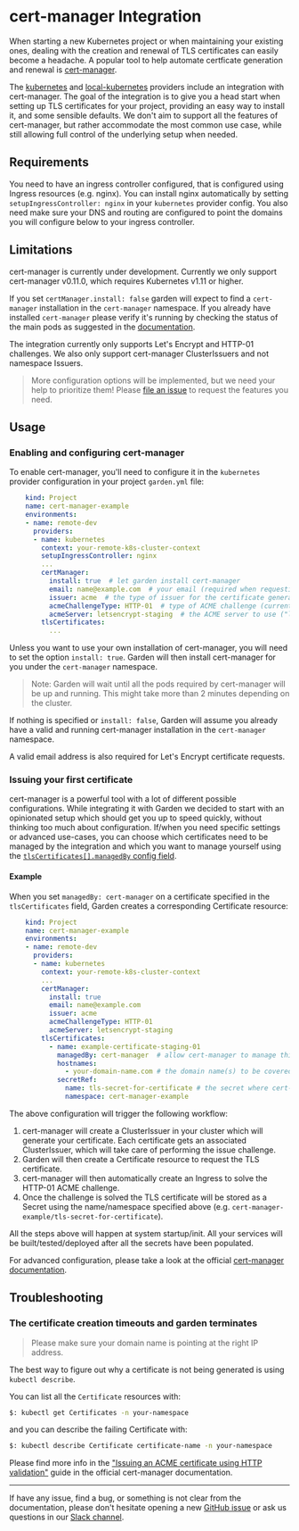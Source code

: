 # cert-manager Integration

When starting a new Kubernetes project or when maintaining your existing ones, dealing with the creation and renewal of TLS certificates can easily become a headache. A popular tool to help automate certficate generation and renewal is [cert-manager](https://github.com/jetstack/cert-manager).

The [kubernetes](./remote-kubernetes.md) and [local-kubernetes](./local-kubernetes.md) providers include an integration with cert-manager. The goal of the integration is to give you a head start when setting up TLS certificates for your project, providing an easy way to install it, and some sensible defaults.
We don't aim to support all the features of cert-manager, but rather accommodate the most common use case, while still allowing full control of the underlying setup when needed.

## Requirements

You need to have an ingress controller configured, that is configured using Ingress resources (e.g. nginx). You can install nginx automatically by setting `setupIngressController: nginx` in your `kubernetes` provider config.
You also need make sure your DNS and routing are configured to point the domains you will configure below to your ingress controller.

## Limitations

cert-manager is currently under development. Currently we only support cert-manager v0.11.0, which requires Kubernetes v1.11 or higher.

If you set `certManager.install: false` garden will expect to find a `cert-manager` installation in the `cert-manager` namespace.
If you already have installed `cert-manager` please verify it's running by checking the status of the main pods as suggested in the [documentation](https://docs.cert-manager.io/en/latest/getting-started/install/kubernetes.html#verifying-the-installation).

The integration currently only supports Let's Encrypt and HTTP-01 challenges. We also only support cert-manager ClusterIssuers and not namespace Issuers.

> More configuration options will be implemented, but we need your help to prioritize them! Please [file an issue](https://github.com/garden-io/garden/issues) to request the features you need.

## Usage

### Enabling and configuring cert-manager

To enable cert-manager, you'll need to configure it in the `kubernetes` provider configuration in your project `garden.yml` file:

```yaml
    kind: Project
    name: cert-manager-example
    environments:
    - name: remote-dev
      providers:
      - name: kubernetes
        context: your-remote-k8s-cluster-context
        setupIngressController: nginx
        ...
        certManager:
          install: true  # let garden install cert-manager
          email: name@example.com  # your email (required when requesting Let's Encrypt certificates)
          issuer: acme  # the type of issuer for the certificate generation (currently only Let's Encrypt ACME is supported)
          acmeChallengeType: HTTP-01  # type of ACME challenge (currently only "HTTP-01" is supported)
          acmeServer: letsencrypt-staging  # the ACME server to use ("letsencrypt-staging" or "letsencrypt-prod")
        tlsCertificates:
          ...
```

Unless you want to use your own installation of cert-manager, you will need to set the option `install: true`. Garden will then install cert-manager for you under the `cert-manager` namespace.
> Note: Garden will wait until all the pods required by cert-manager will be up and running. This might take more than 2 minutes depending on the cluster.

If nothing is specified or `install: false`, Garden will assume you already have a valid and running cert-manager installation in the `cert-manager` namespace.

A valid email address is also required for Let's Encrypt certificate requests.

### Issuing your first certificate

cert-manager is a powerful tool with a lot of different possible configurations. While integrating it with Garden we decided to start with an opinionated setup which should get you up to speed quickly, without thinking too much about configuration.
If/when you need specific settings or advanced use-cases, you can choose which certificates need to be managed by the integration and which you want to manage yourself using the [`tlsCertificates[].managedBy` config field](../providers/kubernetes.md#providerstlscertificatesmanagedby).

#### Example

When you set `managedBy: cert-manager` on a certificate specified in the `tlsCertificates` field, Garden creates a corresponding Certificate resource:

```yaml
    kind: Project
    name: cert-manager-example
    environments:
    - name: remote-dev
      providers:
      - name: kubernetes
        context: your-remote-k8s-cluster-context
        ...
        certManager:
          install: true
          email: name@example.com
          issuer: acme
          acmeChallengeType: HTTP-01
          acmeServer: letsencrypt-staging
        tlsCertificates:
          - name: example-certificate-staging-01
            managedBy: cert-manager  # allow cert-manager to manage this certificate
            hostnames:
              - your-domain-name.com # the domain name(s) to be covered by the certificate
            secretRef:
              name: tls-secret-for-certificate # the secret where cert-manager will store the TLS certificate once it's generated
              namespace: cert-manager-example
```

The above configuration will trigger the following workflow:

1. cert-manager will create a ClusterIssuer in your cluster which will generate your certificate. Each certificate gets an associated ClusterIssuer, which will take care of performing the issue challenge.
2. Garden will then create a Certificate resource to request the TLS certificate.
3. cert-manager will then automatically create an Ingress to solve the HTTP-01 ACME challenge.
4. Once the challenge is solved the TLS certificate will be stored as a Secret using the name/namespace specified above (e.g. `cert-manager-example/tls-secret-for-certificate`).

All the steps above will happen at system startup/init. All your services will be built/tested/deployed after all the secrets have been populated.

For advanced configuration, please take a look at the official [cert-manager documentation](https://docs.cert-manager.io/en/latest/tasks/index.html).

## Troubleshooting

### The certificate creation timeouts and garden terminates

> Please make sure your domain name is pointing at the right IP address.

The best way to figure out why a certificate is not being generated is using `kubectl describe`.

You can list all the `Certificate` resources with:

```sh
$: kubectl get Certificates -n your-namespace
```

and you can describe the failing Certificate with:

```sh
$: kubectl describe Certificate certificate-name -n your-namespace
```

Please find more info in the ["Issuing an ACME certificate using HTTP validation"](https://docs.cert-manager.io/en/release-0.11/tutorials/acme/http-validation.html#issuing-an-acme-certificate-using-http-validation) guide in the official cert-manager documentation.

---
If have any issue, find a bug, or something is not clear from the documentation, please don't hesitate opening a new [GitHub issue](https://github.com/garden-io/garden/issues/new?template=BUG_REPORT.md) or ask us questions in our [Slack channel](https://chat.garden.io/).
